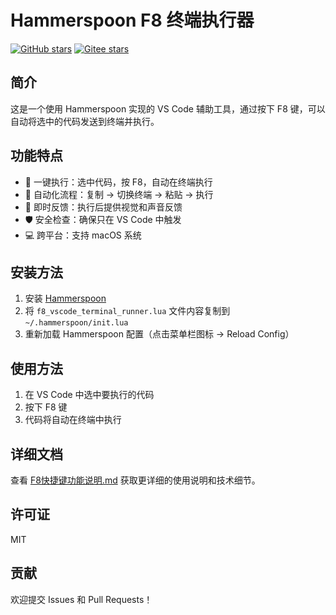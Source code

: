 # Hammerspoon F8 终端执行器

[![GitHub stars](https://img.shields.io/github/stars/yourusername/Hammerspoon-F8-Terminal-Runner?style=social)](https://github.com/yourusername/Hammerspoon-F8-Terminal-Runner)
[![Gitee stars](https://gitee.com/yourusername/Hammerspoon-F8-Terminal-Runner/badge/star.svg?theme=dark)](https://gitee.com/yourusername/Hammerspoon-F8-Terminal-Runner)

## 简介

这是一个使用 Hammerspoon 实现的 VS Code 辅助工具，通过按下 F8 键，可以自动将选中的代码发送到终端并执行。

## 功能特点

- 🚀 一键执行：选中代码，按 F8，自动在终端执行
- 🔄 自动化流程：复制 → 切换终端 → 粘贴 → 执行
- 🔔 即时反馈：执行后提供视觉和声音反馈
- 🛡️ 安全检查：确保只在 VS Code 中触发
- 💻 跨平台：支持 macOS 系统

## 安装方法

1. 安装 [Hammerspoon](https://www.hammerspoon.org/)
2. 将 `f8_vscode_terminal_runner.lua` 文件内容复制到 `~/.hammerspoon/init.lua`
3. 重新加载 Hammerspoon 配置（点击菜单栏图标 → Reload Config）

## 使用方法

1. 在 VS Code 中选中要执行的代码
2. 按下 F8 键
3. 代码将自动在终端中执行

## 详细文档

查看 [F8快捷键功能说明.md](F8快捷键功能说明.md) 获取更详细的使用说明和技术细节。

## 许可证

MIT

## 贡献

欢迎提交 Issues 和 Pull Requests！
